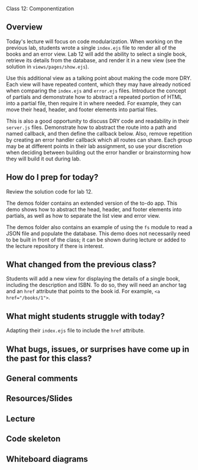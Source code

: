 Class 12: Componentization

## Overview

Today's lecture will focus on code modularization. When working on the previous lab, students wrote a single `index.ejs` file to render all of the books and an error view. Lab 12 will add the ability to select a single book, retrieve its details from the database, and render it in a new view (see the solution in `views/pages/show.ejs`).

Use this additional view as a talking point about making the code more DRY. Each view will have repeated content, which they may have already noticed when comparing the `index.ejs` and `error.ejs` files. Introduce the concept of partials and demonstrate how to abstract a repeated portion of HTML into a partial file, then require it in where needed. For example, they can move their head, header, and footer elements into partial files.

This is also a good opportunity to discuss DRY code and readability in their `server.js` files. Demonstrate how to abstract the route into a path and named callback, and then define the callback below. Also, remove repetition by creating an error handler callback which all routes can share. Each group may be at different points in their lab assignment, so use your discretion when deciding between building out the error handler or brainstorming how they will build it out during lab.

## How do I prep for today?

Review the solution code for lab 12. 

The demos folder contains an extended version of the to-do app. This demo shows how to abstract the head, header, and footer elements into partials, as well as how to separate the list view and error view.

The demos folder also contains an example of using the `fs` module to read a JSON file and populate the database. This demo does not necessarily need to be built in front of the class; it can be shown during lecture or added to the lecture repository if there is interest.

## What changed from the previous class?

Students will add a new view for displaying the details of a single book, including the description and ISBN. To do so, they will need an anchor tag and an `href` attribute that points to the book id. For example, `<a href="/books/1">`.

## What might students struggle with today?

Adapting their `index.ejs` file to include the `href` attribute.

## What bugs, issues, or surprises have come up in the past for this class?

## General comments

## Resources/Slides

## Lecture

## Code skeleton

## Whiteboard diagrams
